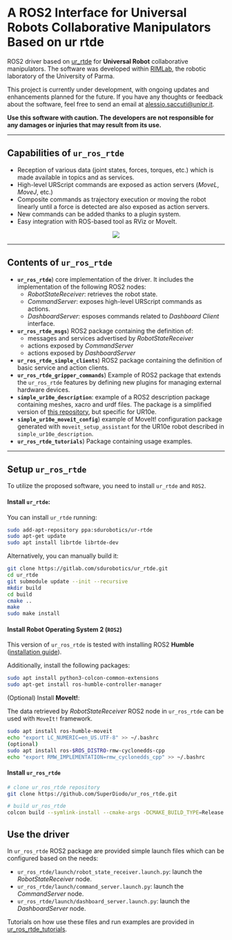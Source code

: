 
# A ROS2 Interface for Universal Robots Collaborative Manipulators Based on ur rtde

ROS2 driver based on [ur_rtde](https://gitlab.com/sdurobotics/ur_rtde) for **Universal Robot** collaborative manipulators. The software was developed within [RIMLab](https://rimlab.ce.unipr.it/), the robotic laboratory of the University of Parma. 

This project is currently under development, with ongoing updates and enhancements planned for the future. If you have any thoughts or feedback about the software, feel free to send an email at alessio.saccuti@unipr.it.

**Use this software with caution. The developers are not responsible for any damages or injuries that may result from its use.**

---

## Capabilities of `ur_ros_rtde`
- Reception of various data (joint states, forces, torques, etc.) which is made available in topics and as services.
- High-level URScript commands are exposed as action servers (*MoveL*, *MoveJ*, etc.)
- Composite commands as trajectory execution or moving the robot linearly until a force is detected are also exposed as action servers.
- New commands can be added thanks to a plugin system.
- Easy integration with ROS-based tool as RViz or MoveIt.

<p align="center">
  <img src="images/dual.gif">
</p>

---

## Contents of `ur_ros_rtde`
- **`ur_ros_rtde`**) core implementation of the driver. It includes the implementation of the following ROS2 nodes:
  - *RobotStateReceiver*: retrieves the robot state.
  - *CommandServer*: exposes high-level URScript commands as actions.
  - *DashboardServer*: esposes commands related to *Dashboard Client* interface.
- **`ur_ros_rtde_msgs`**) ROS2 package containing the definition of:
  - messages and services advertised by *RobotStateReceiver*
  - actions exposed by *CommandServer*
  - actions exposed by *DashboardServer*
- **`ur_ros_rtde_simple_clients`**) ROS2 package containing the definition of basic service and action clients.
- **`ur_ros_rtde_gripper_commands`**) Example of ROS2 package that extends the `ur_ros_rtde` features by defining new plugins for managing external hardware devices. 
- **`simple_ur10e_description`**: example of a ROS2 description package containing meshes, xacro and urdf files. The package is a simplified version of [this repository](https://github.com/UniversalRobots/Universal_Robots_ROS2_Description), but specific for UR10e.
- **`simple_ur10e_moveit_config`**) example of MoveIt! configuration package generated with `moveit_setup_assistant` for the UR10e robot described in `simple_ur10e_description`.
- **`ur_ros_rtde_tutorials`**) Package containing usage examples.

---
## Setup `ur_ros_rtde`

To utilize the proposed software, you need to install `ur_rtde` and `ROS2`.

#### Install `ur_rtde`:

  You can install `ur_rtde` running: 
  ```bash
  sudo add-apt-repository ppa:sdurobotics/ur-rtde
  sudo apt-get update
  sudo apt install librtde librtde-dev
  ```

  Alternatively, you can manually build it:

  ```bash
  git clone https://gitlab.com/sdurobotics/ur_rtde.git
  cd ur_rtde
  git submodule update --init --recursive
  mkdir build
  cd build
  cmake ..
  make 
  sudo make install
  ```

#### Install Robot Operating System 2 (`ROS2`)

This version of `ur_ros_rtde` is tested with installing ROS2 **Humble** ([installation guide](https://docs.ros.org/en/humble/Installation/Ubuntu-Install-Debians.html)).

Additionally, install the following packages:
  ```bash
  sudo apt install python3-colcon-common-extensions
  sudo apt-get install ros-humble-controller-manager
  ```

(Optional) Install **MoveIt!**:

The data retrieved by *RobotStateReceiver* ROS2 node in `ur_ros_rtde` can be used with `MoveIt!` framework.

  ```bash
  sudo apt install ros-humble-moveit
  echo "export LC_NUMERIC=en_US.UTF-8" >> ~/.bashrc
  (optional)
  sudo apt install ros-$ROS_DISTRO-rmw-cyclonedds-cpp
  echo "export RMW_IMPLEMENTATION=rmw_cyclonedds_cpp" >> ~/.bashrc
  ```

#### Install `ur_ros_rtde`
```bash
# clone ur_ros_rtde repository
git clone https://github.com/SuperDiodo/ur_ros_rtde.git

# build ur_ros_rtde
colcon build --symlink-install --cmake-args -DCMAKE_BUILD_TYPE=Release
```

## Use the driver

In `ur_ros_rtde` ROS2 package are provided simple launch files which can be configured based on the needs:
- `ur_ros_rtde/launch/robot_state_receiver.launch.py`: launch the *RobotStateReceiver* node.
- `ur_ros_rtde/launch/command_server.launch.py`: launch the *CommandServer* node.
- `ur_ros_rtde/launch/dashboard_server.launch.py`: launch the *DashboardServer* node.

Tutorials on how use these files and run examples are provided in [ur_ros_rtde_tutorials](ur_ros_rtde_tutorials/README.md).